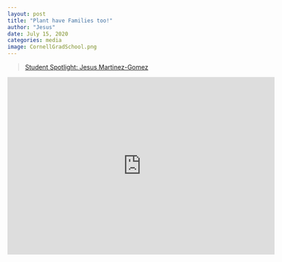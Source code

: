 ```yaml
---
layout: post
title: "Plant have Families too!"
author: "Jesus"
date: July 15, 2020
categories: media
image: CornellGradSchool.png
---
```


<blockquote class="wp-embedded-content" data-secret="i7tQeKOg2v"><a href="https://gradschool.cornell.edu/spotlights/student-spotlight-jesus-martinez-gomez/">Student Spotlight: Jesus Martinez-Gomez</a></blockquote><iframe sandbox="allow-scripts" security="restricted" src="https://gradschool.cornell.edu/spotlights/student-spotlight-jesus-martinez-gomez/embed/#?secret=i7tQeKOg2v" width="600" height="400" title="&#8220;Student Spotlight: Jesus Martinez-Gomez&#8221; &#8212; Graduate School" data-secret="i7tQeKOg2v" frameborder="0" marginwidth="0" marginheight="0" scrolling="no" class="wp-embedded-content"></iframe><script type="text/javascript">
/*! This file is auto-generated */
!function(c,l){"use strict";var e=!1,o=!1;if(l.querySelector)if(c.addEventListener)e=!0;if(c.wp=c.wp||{},c.wp.receiveEmbedMessage);else if(c.wp.receiveEmbedMessage=function(e){var t=e.data;if(!t);else if(!(t.secret||t.message||t.value));else if(/[^a-zA-Z0-9]/.test(t.secret));else{for(var r,s,a,i=l.querySelectorAll('iframe[data-secret="'+t.secret+'"]'),n=l.querySelectorAll('blockquote[data-secret="'+t.secret+'"]'),o=0;o<n.length;o++)n[o].style.display="none";for(o=0;o<i.length;o++)if(r=i[o],e.source!==r.contentWindow);else{if(r.removeAttribute("style"),"height"===t.message){if(1e3<(s=parseInt(t.value,10)))s=1e3;else if(~~s<200)s=200;r.height=s}if("link"===t.message)if(s=l.createElement("a"),a=l.createElement("a"),s.href=r.getAttribute("src"),a.href=t.value,a.host===s.host)if(l.activeElement===r)c.top.location.href=t.value}}},e)c.addEventListener("message",c.wp.receiveEmbedMessage,!1),l.addEventListener("DOMContentLoaded",t,!1),c.addEventListener("load",t,!1);function t(){if(o);else{o=!0;for(var e,t,r,s=-1!==navigator.appVersion.indexOf("MSIE 10"),a=!!navigator.userAgent.match(/Trident.*rv:11\./),i=l.querySelectorAll("iframe.wp-embedded-content"),n=0;n<i.length;n++){if(!(r=(t=i[n]).getAttribute("data-secret")))r=Math.random().toString(36).substr(2,10),t.src+="#?secret="+r,t.setAttribute("data-secret",r);if(s||a)(e=t.cloneNode(!0)).removeAttribute("security"),t.parentNode.replaceChild(e,t);t.contentWindow.postMessage({message:"ready",secret:r},"*")}}}}(window,document);
</script>

